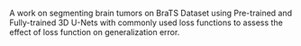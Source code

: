 A work on segmenting brain tumors on BraTS Dataset using Pre-trained and Fully-trained 3D U-Nets with commonly used loss functions to assess the effect of loss function on generalization error.
